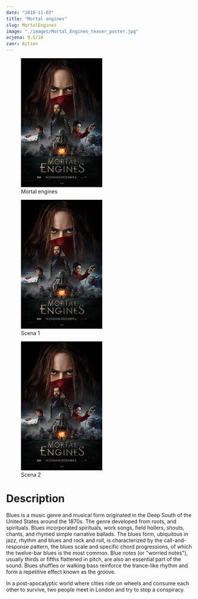 ```yaml
---
date: "2018-11-03"
title: "Mortal engines"
slug: MortalEngines
image: "./images/Mortal_Engines_teaser_poster.jpg"
ocjena: 9.5/10
zanr: Action
---
```


<!-- markdownlint-disable MD033 -->

<div class="slike-post">
    <div>
        <figure class="figure1">
            <img class="slika-1-post" src="./images/Mortal_Engines_teaser_poster.jpg" alt="Title"/>
            <figcaption class="figure__caption">Mortal engines</figcaption>
        </figure>
    </div>
    <div>
        <figure class="figure2">
            <img class="slika-2-post" src="./images/Mortal_Engines_teaser_poster.jpg" alt="Title"/>
            <figcaption class="figure__caption">Scena 1</figcaption>
        </figure>
        </div>
        <div>
        <figure class="figure3">
            <img class="slika-3-post" src="./images/Mortal_Engines_teaser_poster.jpg" alt="Title"/>
            <figcaption class="figure__caption">Scena 2</figcaption>
        </figure>
    </div>
</div>

<div class="testna-klasa">
    <h1 class="Naslov-opisa">Description</h1>
    <p class="testni-tekst"> Blues is a music genre and musical form originated in the Deep South of the United States around the 1870s. The genre developed from roots, and spirituals. Blues incorporated spirituals, work songs, field hollers, shouts, chants, and rhymed simple narrative ballads. The blues form, ubiquitous in jazz, rhythm and blues and rock and roll, is characterized by the call-and-response pattern, the blues scale and specific chord progressions, of which the twelve-bar blues is the most common. Blue notes (or "worried notes"), usually thirds or fifths flattened in pitch, are also an essential part of the sound. Blues shuffles or walking bass reinforce the trance-like rhythm and form a repetitive effect known as the groove.</p>
</div>

In a post-apocalyptic world where cities ride on wheels and consume each other to survive, two people meet in London and try to stop a conspiracy.